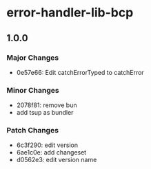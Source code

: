 # error-handler-lib-bcp

## 1.0.0

### Major Changes

- 0e57e66: Edit catchErrorTyped to catchError

### Minor Changes

- 2078f81: remove bun
- add tsup as bundler

### Patch Changes

- 6c3f290: edit version
- 6ae1c0e: add changeset
- d0562e3: edit version name
